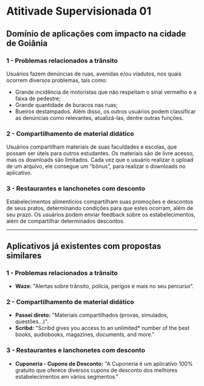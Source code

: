 # Atitivade Supervisionada 01

## Domínio de aplicações com impacto na cidade de Goiânia

### 1 - Problemas relacionados a trânsito

Usuários fazem denúncias de ruas, avenidas e/ou viadutos, nos quais ocorrem diversos problemas, tais como:
- Grande incidência de motoristas que não respeitam o sinal vermelho e a faixa de pedestre;
- Grande quantidade de buracos nas ruas;
- Bueiros destampados.
Além disso, os outros usuários podem classificar as denúncias como relevantes, atualizá-las, dentre outras funções.

### 2 - Compartilhamento de material didático

Usuários compartilham materiais de suas faculdades e escolas, que possam ser úteis para outros estudantes. Os materiais são de livre acesso, mas os downloads são limitados. Cada vez que o usuário realizar o upload de um arquivo, ele consegue um "bônus", para realizar o downloads no aplicativo.

### 3 - Restaurantes e lanchonetes com desconto

Estabelecimentos alimentícios compartilham suas promoções e descontos de seus pratos, determinando condições para que estes ocorram, além de seu prazo. Os usuários podem enviar feedback sobre os estabelecimentos, além de compartilhar determinados descontos.

***

## Aplicativos já existentes com propostas similares

### 1 - Problemas relacionados a trânsito

- **Waze:** "Alertas sobre trânsito, polícia, perigos e mais no seu percurso".

### 2 - Compartilhamento de material didático

- **Passei direto:** "Materiais compartilhados (provas, simulados, questões…)".
- **Scribd:** "Scribd gives you access to an unlimited* number of the best books, audiobooks, magazines, documents, and more."

### 3 - Restaurantes e lanchonetes com desconto

- **Cuponeria - Cupons de Desconto:** "A Cuponeria é um aplicativo 100% gratuito que oferece diversos cupons de desconto dos melhores estabelecimentos em vários segmentos."
